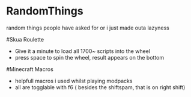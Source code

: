 # RandomThings
random things people have asked for or i just made outa lazyness


#Skua Roulette
 - Give it a minute to load all 1700~ scripts into the wheel
 - press space to spin the wheel, result appears on the bottom

#Minecraft Macros
 - helpfull macros i used whilst playing modpacks
 - all are togglable with f6 ( besides the shiftspam, that is on right shift)
